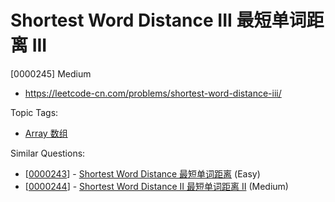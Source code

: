 # Shortest Word Distance III 最短单词距离 III

[0000245] Medium

- https://leetcode-cn.com/problems/shortest-word-distance-iii/

Topic Tags:

- [Array 数组](https://leetcode-cn.com/tag/array/)

Similar Questions:

- [[0000243](https://leetcode-cn.com/problems/shortest-word-distance/)] - [Shortest Word Distance 最短单词距离](./0000243.shortest-word-distance.md) (Easy)
- [[0000244](https://leetcode-cn.com/problems/shortest-word-distance-ii/)] - [Shortest Word Distance II 最短单词距离 II](./0000244.shortest-word-distance-ii.md) (Medium)
